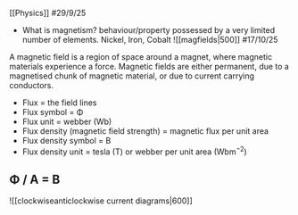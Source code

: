 [[Physics]]
#29/9/25 
- What is magnetism?
	behaviour/property possessed by a very limited number of elements. 
		Nickel, Iron, Cobalt
![[magfields|500]]
#17/10/25 

A magnetic field is a region of space around a magnet, where magnetic materials experience a force.
Magnetic fields are either permanent, due to a magnetised chunk of magnetic material, or due to current carrying conductors.
- Flux = the field lines
- Flux symbol = Φ
- Flux unit = webber (Wb)
- Flux density (magnetic field strength) = magnetic flux per unit area
- Flux density symbol = B
- Flux density unit = tesla (T) or webber per unit area (Wbm$^{-2}$)
## Φ / A = B
![[clockwiseanticlockwise current diagrams|600]]

